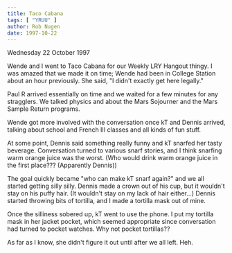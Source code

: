 ```yaml
---
title: Taco Cabana
tags: [ "YRUU" ]
author: Rob Nugen
date: 1997-10-22
---
```


<p class=date>Wednesday 22 October 1997</p>

<p>
Wende and I went to Taco Cabana for our Weekly LRY Hangout thingy. I was amazed that we made it on time; Wende had been in College Station about an hour previously. She said, "I didn't exactly get here legally."
<p>
Paul R arrived essentially on time and we waited for a few minutes for any stragglers. We talked physics and about the Mars Sojourner and the Mars Sample Return programs.
<p>
Wende got more involved with the conversation once kT and Dennis arrived, talking about school and French III classes and all kinds of fun stuff.
<p>
At some point, Dennis said something really funny and kT snarfed her tasty beverage. Conversation turned to various snarf stories, and I think snarfing warm orange juice was the worst. (Who would drink warm orange juice in the first place??? (Apparently Dennis))
<p>
The goal quickly became "who can make kT snarf again?" and we all started getting silly silly.  Dennis made a crown out of his cup, but it wouldn't stay on his puffy hair. (It wouldn't stay on my lack of hair either...) Dennis started throwing bits of tortilla, and I made a tortilla mask out of mine.
<p>
Once the silliness sobered up, kT went to use the phone. I put my tortilla mask in her jacket pocket, which seemed appropriate since conversation had turned to pocket watches. Why not pocket tortillas??
<p>
As far as I know, she didn't figure it out until after we all left. Heh.
<p>

